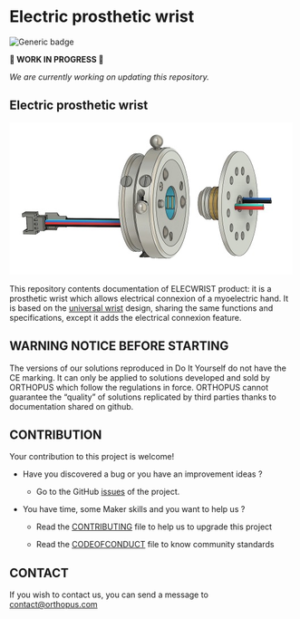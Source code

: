 ﻿# Electric prosthetic wrist


![Generic badge](https://img.shields.io/badge/CE_Mark-NO-critical.svg)


**🚧 WORK IN PROGRESS 🚧** 


*We are currently working on updating this repository.*


## Electric prosthetic wrist
![ElecWrist_ORTHOPUS](assets/ElecWrist_ORTHOPUS.jpg)

This repository contents documentation of ELECWRIST product: it is a prosthetic wrist which allows electrical connexion of a myoelectric hand. It is based on the [universal wrist](https://github.com/orthopus/01-wrist) design, sharing the same functions and specifications, except it adds the electrical connexion feature.



## WARNING NOTICE BEFORE STARTING

The versions of our solutions reproduced in Do It Yourself do not have the CE marking. It can only be applied to solutions developed and sold by ORTHOPUS which follow the regulations in force.
ORTHOPUS cannot guarantee the “quality” of solutions replicated by third parties thanks to documentation shared on github.




## CONTRIBUTION


Your contribution to this project is welcome!


* Have you discovered a bug or you have an improvement ideas ?
  
  * Go to the GitHub [issues](https://github.com/orthopus/01-wrist/issues) of the project.
  
* You have time, some Maker skills and you want to help us ?


  * Read the [CONTRIBUTING](CONTRIBUTING.md) file to help us to upgrade this project


  * Read the [CODEOFCONDUCT](CODEOFCONDUCT.md) file to know community standards




## CONTACT


If you wish to contact us, you can send a message to contact@orthopus.com